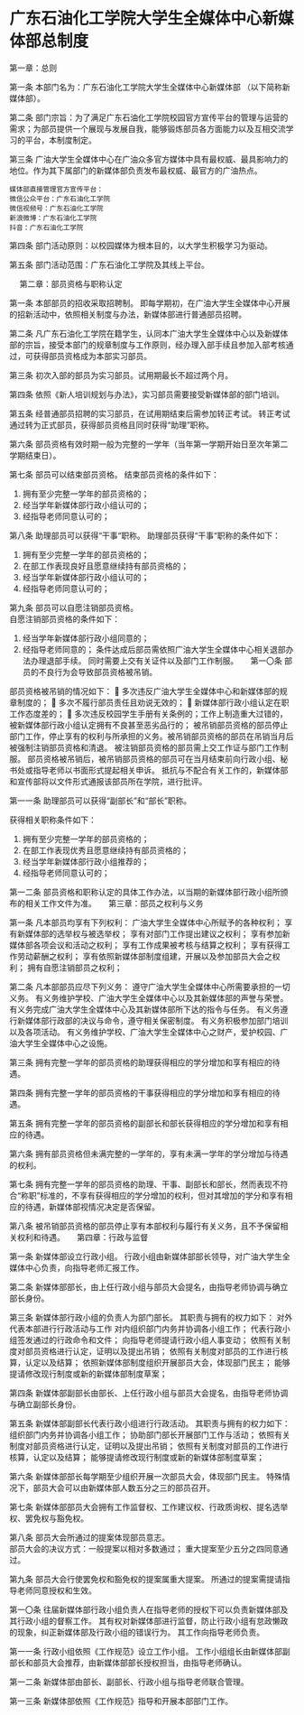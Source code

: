 # 广东石油化工学院大学生全媒体中心新媒体部总制度

第一章：总则

第一条	本部门名为：广东石油化工学院大学生全媒体中心新媒体部 （以下简称新媒体部）。

第二条	部门宗旨：为了满足广东石油化工学院校园官方宣传平台的管理与运营的需求；为部员提供一个展现与发展自我，能够锻炼部员各方面能力以及互相交流学习的平台，本制度制定。


第三条	广油大学生全媒体中心在广油众多官方媒体中具有最权威、最具影响力的地位。作为其下属部门的新媒体部负责发布最权威、最官方的广油热点。

	媒体部直接管理官方宣传平台：
	微信公众平台：广东石油化工学院
	微信视频号：广东石油化工学院
	新浪微博：广东石油化工学院
	抖音：广东石油化工学院

第四条	部门活动原则：以校园媒体为根本目的，以大学生积极学习为驱动。

第五条	部门活动范围：广东石油化工学院及其线上平台。

 
第二章：部员资格与职称认定

第一条	本部部员的招收采取招聘制。
即每学期初，在广油大学生全媒体中心开展的招新活动中，依照相关制度与办法，新媒体部进行普通部员招聘。

第二条	凡广东石油化工学院在籍学生，认同本广油大学生全媒体中心以及新媒体部的宗旨，接受本部门的规章制度与工作原则，经办理入部手续且参加入部考核通过，可获得部员资格成为本部实习部员。

第三条	初次入部的部员为实习部员。试用期最长不超过两个月。

第四条	依照《新人培训规划与办法》，实习部员需要接受新媒体部的部门培训。

第五条	经普通部员招聘的实习部员，在试用期结束后需参加转正考试。
转正考试通过转为正式部员，获得部员资格且同时获得“助理”职称。

第六条	部员资格有效时期一般为完整的一学年（当年第一学期开始日至次年第二学期结束日）。

第七条	部员可以结束部员资格。
结束部员资格的条件如下：
1.	拥有至少完整一学年的部员资格的；
2.	经当学年新媒体部行政小组认可的；
3.	经指导老师同意认可的；

第八条	助理部员可以获得“干事“职称。
助理部员获得“干事“职称的条件如下：
1.	拥有至少完整一学年的部员资格的；
2.	在部工作表现良好且愿意继续持有部员资格的；
3.	经当学年新媒体部行政小组认可的；
4.	经指导老师同意认可的；

第九条	部员可以自愿注销部员资格。		
自愿注销部员资格的条件如下：
1.	经当学年新媒体部行政小组同意的；
2.	经指导老师同意的；
条件达成后部员需依照广油大学生全媒体中心相关退部办法办理退部手续。
同时需要上交有关证件以及部门工作制服。
 
第一〇条	部员的不良行为会导致部员资格被吊销。

部员资格被吊销的情况如下：
	多次违反广油大学生全媒体中心和新媒体部的规章制度的；
	多次不履行部员责任且劝说无效的；
	新媒体部行政小组认定在职工作态度差的；
	多次违反校园学生手册有关条例的；工作上制造重大过错的，被新媒体部行政小组认定拥有不良甚至恶劣品行的；
被吊销部员资格的部员停止部门工作，停止享有的权利与所承担的义务。被吊销部员资格的部员在吊销当月后被强制注销部员资格和清退。
被注销部员资格的部员需上交工作证与部门工作制服。
部员资格被吊销后，被吊销部员资格的部员可在当月结束前向行政小组、秘书处或指导老师以书面形式提起相关申诉。
抵抗与不配合有关工作的，新媒体部和宣传部将以文件形式通报该部员所在学院，进行批评。

第一一条	助理部员可以获得“副部长”和“部长”职称。

获得相关职称条件如下：
1.	拥有至少完整一学年的部员资格的；
2.	在部工作表现优秀且愿意继续持有部员资格的；
3.	经当学年新媒体部行政小组推荐的；
4.	经指导老师同意认可的；

第一二条	部员资格和职称认定的具体工作办法，以当期的新媒体部行政小组所颁布的相关工作文件为准。
 
第三章：部员之权利与义务

第一条	凡本部员均享有下列权利：
	广油大学生全媒体中心所赋予的各种权利；
	享有新媒体部的选举权与被选举权；
	享有对部门工作提出建议之权利；
	享有参加新媒体部各项会议和活动之权利；
	享有工作成果被考核与结算之权利；
	享有获得工作劳动薪酬之权利；
	享有依照新媒体部制度组建，开展以及参加部员大会之权利；
	拥有自愿注销部员之权利；

第二条	凡本部部员应尽下列义务：
	遵守广油大学生全媒体中心所需要承担的一切义务。
	有义务维护学校、广油大学生全媒体中心以及其新媒体部的声誉与荣誉。
	有义务完成广油大学生全媒体中心及其新媒体部所下达的指令与任务。
	有义务遵行新媒体部行政部的决议与命令，遵守相关保密制度。
	有义务积极参加部门培训以及各项活动。
	有义务维护学校、广油大学生全媒体中心之财产，爱护校园、广油大学生全媒体中心之设施。

第三条	拥有完整一学年的部员资格的助理获得相应的学分增加和享有相应的待遇。

第四条	拥有完整一学年的部员资格的干事获得相应的学分增加和享有相应的待遇。

第五条	拥有完整一学年的部员资格的副部长和部长获得相应的学分增加和享有相应的待遇。

第六条	拥有部员资格但未满完整的一学年的，享有未满一学年的学分增加与待遇的权利。

第七条	拥有完整一学年的部员资格的助理、干事、副部长和部长，然而表现不符合“称职”标准的，不享有获得相应的学分增加的权利，但对其增加的学分和享有相应的待遇，新媒体部视情况决定是否保留。

第八条	被吊销部员资格的部员停止享有本部权利与履行有关义务，且不予保留相关权利和待遇。
 
第四章：行政与监督

第一条	新媒体部设立行政小组。
行政小组由新媒体部部长领导，对广油大学生全媒体中心负责，向指导老师汇报工作。

第二条	新媒体部部长，由上任行政小组与部员大会提名，由指导老师协调与确立部长身份。

第三条	新媒体部行政小组的负责人为部门部长。
其职责与拥有的权力如下：
	对外代表本部进行行政活动与工作
	对内组织部门内务并协调各小组工作；
	代表行政小组签发通过的行政命令和文件；
	向指导老师提请行政小组人事变动；
	依照有关制度对部员资格进行认定，证明以及提出吊销；
	依照有关制度对部员的工作进行核算，认定以及结算；
	依照新媒体部制度组织开展部员大会，体现部门民主；
	能够提请修改现行制度或新的新媒体部制度草案；

第四条	新媒体部副部长由部长、上任行政小组与部员大会提名，由指导老师协调与确立副部长身份。

第五条	新媒体部副部长代表行政小组进行行政活动。
其职责与拥有的权力如下：
	组织部门内务并协调各小组工作；
	协助部门部长开展部门工作与活动；
	依照有关制度对部员资格进行认定，证明以及提出吊销；
	依照有关制度对部员的工作进行核算，认定以及结算；
	能够提请修改现行制度或新的新媒体部制度草案；

第六条	新媒体部部长每学期至少组织开展一次部员大会，体现部门民主。
特殊情况下，部员大会可以由新媒体部人数五分之三的部员召开。

第七条	新媒体部部员大会拥有工作监督权、工作建议权、行政质询权、提名选举权、罢免权与豁免权。

第八条	部员大会所通过的提案体现部员意志。		
部员大会的决议方式：一般提案以相对多数通过；
重大提案至少五分之四同意通过。

第九条	部员大会行使罢免权和豁免权的提案属重大提案。
所通过的提案需提请指导老师同意授权和生效。
 

第一〇条	往届新媒体部行政小组负责人在指导老师的授权下可以负责新媒体部及其行政小组的督察工作。
其有权对新媒体部进行监督，防止行政小组有怠政懒政的现象，纠正新媒体部及行政小组的错误行为。
其工作向指导老师负责。

第一一条	行政小组依照《工作规范》设立工作小组。
工作小组组长由新媒体部副部长和部员大会推荐，由新媒体部部长授权担当，由指导老师确认。

第一二条	新媒体部由部长、副部长、行政小组与指导老师联合管理。

第一三条	新媒体部依照《工作规范》指导和开展本部部门工作。
